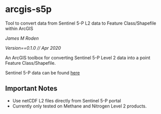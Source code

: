 # arcgis-s5p
Tool to convert data from Sentinel 5-P L2 data to Feature Class/Shapefile within ArcGIS

*James M Roden*

*Version==0.1.0 // Apr 2020*

An ArcGIS toolbox for converting Sentinel 5-P Level 2 data into a point Feature Class/Shapefile. 

Sentinel 5-P data can be found [here](https://s5phub.copernicus.eu/dhus/#/home)

## Important Notes
- Use netCDF L2 files directly from Sentinel 5-P portal
- Currently only tested on Methane and Nitrogen Level 2 products.
